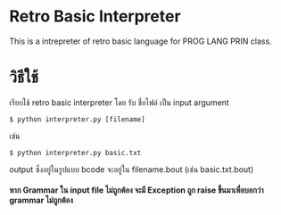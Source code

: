 # Retro Basic Interpreter
This is a intrepreter of retro basic language for PROG LANG PRIN class.
# วิธีใช้
เรียกใช้ retro basic interpreter โดย รับ ชื่อไฟล์ เป็น input argument
```shell
$ python interpreter.py [filename]
```
เช่น 
```shell
$ python interpreter.py basic.txt
```
output ซึ่งอยู่ในรูปแบบ bcode จะอยู่ใน filename.bout (เช่น basic.txt.bout)
<h4>หาก Grammar ใน input file ไม่ถูกต้อง จะมี Exception ถูก raise ขึ้นมาเพื่อบอกว่า grammar ไม่ถูกต้อง
